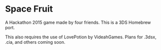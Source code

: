 # Space Fruit
A Hackathon 2015 game made by four friends.
This is a 3DS Homebrew port.

This also requires the use of LovePotion by VideahGames.
Plans for .3dsx, .cia, and others coming soon.
